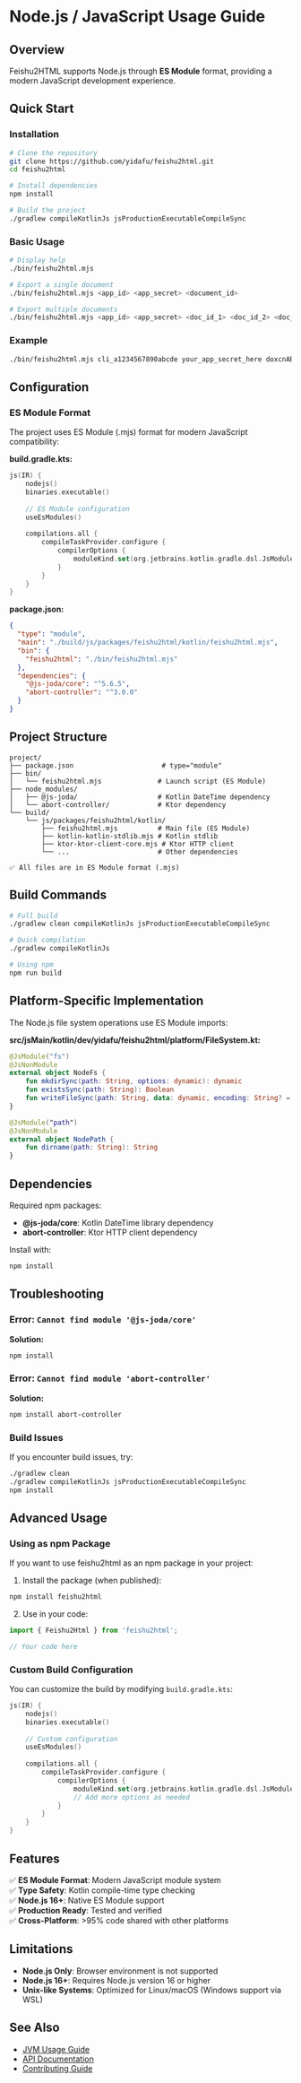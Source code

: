 # Node.js / JavaScript Usage Guide

## Overview

Feishu2HTML supports Node.js through **ES Module** format, providing a modern JavaScript development experience.

## Quick Start

### Installation

```bash
# Clone the repository
git clone https://github.com/yidafu/feishu2html.git
cd feishu2html

# Install dependencies
npm install

# Build the project
./gradlew compileKotlinJs jsProductionExecutableCompileSync
```

### Basic Usage

```bash
# Display help
./bin/feishu2html.mjs

# Export a single document
./bin/feishu2html.mjs <app_id> <app_secret> <document_id>

# Export multiple documents
./bin/feishu2html.mjs <app_id> <app_secret> <doc_id_1> <doc_id_2> <doc_id_3>
```

### Example

```bash
./bin/feishu2html.mjs cli_a1234567890abcde your_app_secret_here doxcnABC123XYZ456
```

## Configuration

### ES Module Format

The project uses ES Module (.mjs) format for modern JavaScript compatibility:

**build.gradle.kts:**
```kotlin
js(IR) {
    nodejs()
    binaries.executable()
    
    // ES Module configuration
    useEsModules()
    
    compilations.all {
        compileTaskProvider.configure {
            compilerOptions {
                moduleKind.set(org.jetbrains.kotlin.gradle.dsl.JsModuleKind.MODULE_ES)
            }
        }
    }
}
```

**package.json:**
```json
{
  "type": "module",
  "main": "./build/js/packages/feishu2html/kotlin/feishu2html.mjs",
  "bin": {
    "feishu2html": "./bin/feishu2html.mjs"
  },
  "dependencies": {
    "@js-joda/core": "^5.6.5",
    "abort-controller": "^3.0.0"
  }
}
```

## Project Structure

```
project/
├── package.json                      # type="module"
├── bin/
│   └── feishu2html.mjs              # Launch script (ES Module)
├── node_modules/
│   ├── @js-joda/                    # Kotlin DateTime dependency
│   └── abort-controller/            # Ktor dependency
└── build/
    └── js/packages/feishu2html/kotlin/
        ├── feishu2html.mjs          # Main file (ES Module)
        ├── kotlin-kotlin-stdlib.mjs # Kotlin stdlib
        ├── ktor-ktor-client-core.mjs # Ktor HTTP client
        └── ...                      # Other dependencies

✅ All files are in ES Module format (.mjs)
```

## Build Commands

```bash
# Full build
./gradlew clean compileKotlinJs jsProductionExecutableCompileSync

# Quick compilation
./gradlew compileKotlinJs

# Using npm
npm run build
```

## Platform-Specific Implementation

The Node.js file system operations use ES Module imports:

**src/jsMain/kotlin/dev/yidafu/feishu2html/platform/FileSystem.kt:**
```kotlin
@JsModule("fs")
@JsNonModule
external object NodeFs {
    fun mkdirSync(path: String, options: dynamic): dynamic
    fun existsSync(path: String): Boolean
    fun writeFileSync(path: String, data: dynamic, encoding: String? = definedExternally): Unit
}

@JsModule("path")
@JsNonModule
external object NodePath {
    fun dirname(path: String): String
}
```

## Dependencies

Required npm packages:

- **@js-joda/core**: Kotlin DateTime library dependency
- **abort-controller**: Ktor HTTP client dependency

Install with:
```bash
npm install
```

## Troubleshooting

### Error: `Cannot find module '@js-joda/core'`

**Solution:**
```bash
npm install
```

### Error: `Cannot find module 'abort-controller'`

**Solution:**
```bash
npm install abort-controller
```

### Build Issues

If you encounter build issues, try:
```bash
./gradlew clean
./gradlew compileKotlinJs jsProductionExecutableCompileSync
npm install
```

## Advanced Usage

### Using as npm Package

If you want to use feishu2html as an npm package in your project:

1. Install the package (when published):
```bash
npm install feishu2html
```

2. Use in your code:
```javascript
import { Feishu2Html } from 'feishu2html';

// Your code here
```

### Custom Build Configuration

You can customize the build by modifying `build.gradle.kts`:

```kotlin
js(IR) {
    nodejs()
    binaries.executable()
    
    // Custom configuration
    useEsModules()
    
    compilations.all {
        compileTaskProvider.configure {
            compilerOptions {
                moduleKind.set(org.jetbrains.kotlin.gradle.dsl.JsModuleKind.MODULE_ES)
                // Add more options as needed
            }
        }
    }
}
```

## Features

✅ **ES Module Format**: Modern JavaScript module system  
✅ **Type Safety**: Kotlin compile-time type checking  
✅ **Node.js 16+**: Native ES Module support  
✅ **Production Ready**: Tested and verified  
✅ **Cross-Platform**: >95% code shared with other platforms

## Limitations

- **Node.js Only**: Browser environment is not supported
- **Node.js 16+**: Requires Node.js version 16 or higher
- **Unix-like Systems**: Optimized for Linux/macOS (Windows support via WSL)

## See Also

- [JVM Usage Guide](./jvm-usage.md)
- [API Documentation](https://yidafu.github.io/feishu2html/)
- [Contributing Guide](../CONTRIBUTING.md)

